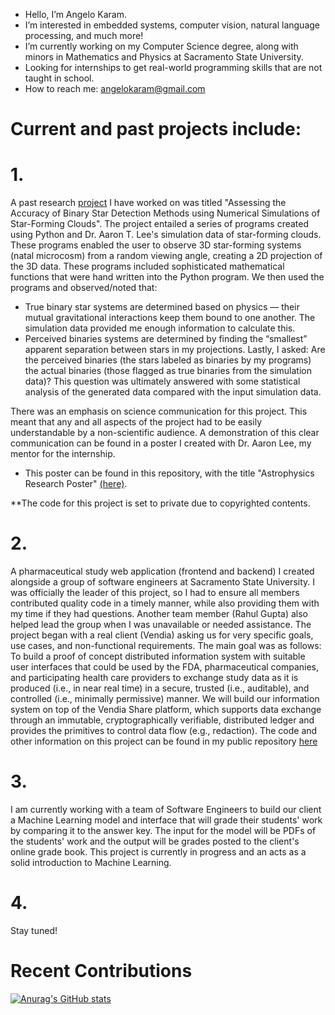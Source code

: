 - Hello, I’m Angelo Karam.
- I’m interested in embedded systems, computer vision, natural language processing,  and much more!
- I’m currently working on my Computer Science degree, along with minors in Mathematics and Physics at Sacramento State University.
- Looking for internships to get real-world programming skills that are not taught in school. 
- How to reach me: angelokaram@gmail.com

# Current and past projects include:

# 1. 
  A past research [project](https://github.com/Angkaram/Angkaram/blob/main/Astrophysics_Research_Poster.pdf) I have worked on was titled "Assessing the Accuracy of Binary Star Detection Methods using Numerical Simulations of Star-Forming 
  Clouds". 
  The project entailed a series of programs created using Python and Dr. Aaron T. Lee's simulation data of star-forming clouds. These programs enabled the user to observe 
  3D star-forming systems (natal microcosm) from a random viewing angle, creating a 2D projection of the 3D data. These programs
  included sophisticated mathematical functions that were hand written into the Python program. We then used the programs and observed/noted that:
  - True binary star systems are determined based on physics — their mutual gravitational interactions keep them bound to one another. The
    simulation data provided me enough information to calculate this.
  - Perceived binaries systems are determined by finding the “smallest” apparent separation between stars in my projections.
Lastly, I asked: Are the perceived binaries (the stars labeled as binaries by my programs) the actual binaries (those flagged as true binaries from the simulation data)? This question was ultimately answered with some statistical analysis of the generated data compared with the input simulation data. 

  There was an emphasis on science communication for this project. This meant that any and all aspects of the project had to be easily understandable by a 
  non-scientific audience. A demonstration of this clear communication can be found in a poster I created with Dr. Aaron Lee, my mentor for the 
  internship. 
  - This poster can be found in this repository, with the title "Astrophysics Research Poster" [(here)](https://github.com/Angkaram/Angkaram/blob/main/Astrophysics_Research_Poster.pdf). 

**The code for this project is set to private due
    to copyrighted contents. 

# 2. 
  A pharmaceutical study web application (frontend and backend) I created alongside a group of software engineers at Sacramento State University. I 
  was officially the leader of this project, so I had to ensure all members contributed quality code in a timely manner, while also providing them 
  with my time if they had questions. Another team member (Rahul Gupta) also helped lead the group when I was unavailable or needed assistance. 
  The project began with a real client (Vendia) asking us for very specific goals, use cases, and non-functional requirements. The main goal was 
  as follows: To build a proof of concept distributed information system with suitable user interfaces that could be used by the FDA, 
  pharmaceutical companies, and participating health care providers to exchange study data as it is produced (i.e., in near real time) in a 
  secure, trusted (i.e., auditable), and controlled (i.e., minimally permissive) manner. We will build our information system on top of the Vendia 
  Share platform, which supports data exchange through an immutable, cryptographically verifiable, distributed ledger and provides the primitives 
  to control data flow (e.g., redaction). 
  The code and other information on this project can be found in my public repository [here](https://github.com/Angkaram/Pharmaceutical-Study-Web-App-Project)

# 3. 
  I am currently working with a team of Software Engineers to build our client a Machine Learning model and interface that will grade their students' work by 
  comparing it to the answer key. The input for the model will be PDFs of the students' work and the output will be grades posted to the client's online grade book.
  This project is currently in progress and an acts as a solid introduction to Machine Learning.

# 4.
  Stay tuned! 

# Recent Contributions
[![Anurag's GitHub stats](https://github-readme-stats.vercel.app/api?username=Angkaram&count_private=true)](https://github.com/anuraghazra/github-readme-stats)

<!---
Angkaram/Angkaram is a ✨ special ✨ repository because its `README.md` (this file) appears on your GitHub profile.
You can click the Preview link to take a look at your changes.
--->
